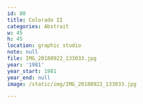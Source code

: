 ```yaml
---
id: 80
title: Colorado II
categories: Abstrait
w: 45
h: 45
location: graphic studio
note: null
file: IMG_20180922_133033.jpg
year: '1981'
year_start: 1981
year_end: null
image: /static/img/IMG_20180922_133033.jpg

---
```

